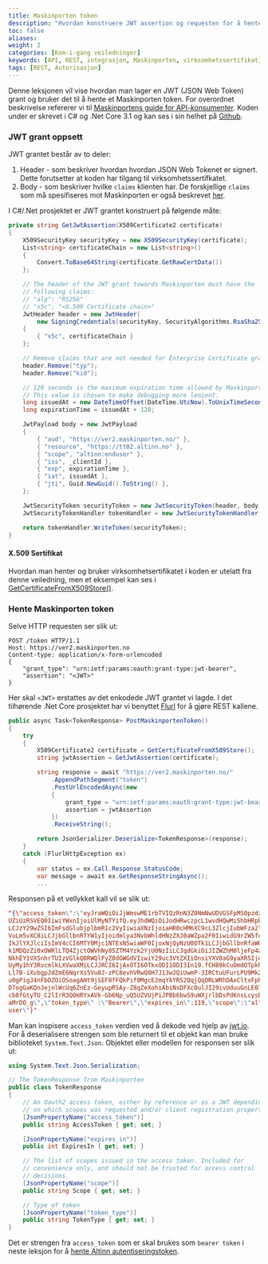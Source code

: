 ```yaml
---
title: Maskinporten token
description: "Hvordan konstruere JWT assertion og requesten for å hente et Maskinporten token."
toc: false
aliases:
weight: 2
categories: [Kom-i-gang veiledninger]
keywords: [API, REST, integrasjon, Maskinporten, virksomhetssertifikat]
tags: [REST, Autorisasjon]
---
```


Denne leksjonen vil vise hvordan man lager en JWT (JSON Web Token) grant og bruker det til å hente et Maskinporten token.
For overordnet beskrivelse refererer vi til [Maskinportens guide for API-konsumenter](https://docs.digdir.no/maskinporten_guide_apikonsument#5-be-om-token).
Koden under er skrevet i C# og .Net Core 3.1 og kan ses i sin helhet på [Github](https://github.com/Altinn/altinn2-test-apiclient/blob/main/src/Handlers/AuthenticationHandler.cs).

### JWT grant oppsett
JWT grantet består av to deler:
1. Header - som beskriver hvordan hvordan JSON Web Tokenet er signert. Dette forutsetter at koden har tilgang til virksomhetssertifkatet.
2. Body - som beskriver hvilke `claims` klienten har. De forskjellige `claims` som må spesifiseres mot Maskinporten er også beskrevet [her](https://altinn.github.io/docs/api/rest/kom-i-gang/virksomhet/#1-hent-token-fra-maskinporten-1).

I C#/.Net prosjektet er JWT grantet konstruert på følgende måte:
```cs
private string GetJwtAssertion(X509Certificate2 certificate)
{
    X509SecurityKey securityKey = new X509SecurityKey(certificate);
    List<string> certificateChain = new List<string>()
    {
        Convert.ToBase64String(certificate.GetRawCertData())
    };

    // The header of the JWT grant towards Maskinporten must have the
    // following claims:
    // "alg": "RS256"
    // "x5c": "<X.509 Certificate chain>"
    JwtHeader header = new JwtHeader(
        new SigningCredentials(securityKey, SecurityAlgorithms.RsaSha256))
    {
        { "x5c", certificateChain }
    };

    // Remove claims that are not needed for Enterprise Certificate grants.
    header.Remove("typ");
    header.Remove("kid");

    // 120 seconds is the maximum expiration time allowed by Maskinporten.
    // This value is chosen to make debugging more lenient.
    long issuedAt = new DateTimeOffset(DateTime.UtcNow).ToUnixTimeSeconds();
    long expirationTime = issuedAt + 120;

    JwtPayload body = new JwtPayload
    {
        { "aud", "https://ver2.maskinporten.no/" },
        { "resource", "https://tt02.altinn.no" }, 
        { "scope", "altinn:enduser" },
        { "iss", _clientId },
        { "exp", expirationTime },
        { "iat", issuedAt },
        { "jti", Guid.NewGuid().ToString() },
    };

    JwtSecurityToken securityToken = new JwtSecurityToken(header, body);
    JwtSecurityTokenHandler tokenHandler = new JwtSecurityTokenHandler();

    return tokenHandler.WriteToken(securityToken);
}
```

#### X.509 Sertifikat
Hvordan man henter og bruker virksomhetsertifikatet i koden er utelatt fra denne veiledning, men et eksempel kan ses i [GetCertificateFromX509Store()](https://github.com/Altinn/altinn2-test-apiclient/blob/b86a4db823231578243db0da200a47610e456389/src/Handlers/AuthenticationHandler.cs#L84).

### Hente Maskinporten token
Selve HTTP requesten ser slik ut:
```http
POST /token HTTP/1.1
Host: https://ver2.maskinporten.no
Content-type: application/x-form-urlencoded
{
    "grant_type": "urn:ietf:params:oauth:grant-type:jwt-bearer",
    "assertion": "<JWT>"
}
```
Her skal `<JWT>` erstattes av det enkodede JWT grantet vi lagde.
I det tilhørende .Net Core prosjektet har vi benyttet [Flurl](https://flurl.dev/) for å gjøre REST kallene.
```cs
public async Task<TokenResponse> PostMaskinportenToken()
{
    try
    {
        X509Certificate2 certificate = GetCertificateFromX509Store();
        string jwtAssertion = GetJwtAssertion(certificate);

        string response = await "https://ver2.maskinporten.no/"
            .AppendPathSegment("token")
            .PostUrlEncodedAsync(new 
            {
                grant_type = "urn:ietf:params:oauth:grant-type:jwt-bearer",
                assertion = jwtAssertion
            })
            .ReceiveString();

        return JsonSerializer.Deserialize<TokenResponse>(response);
    }
    catch (FlurlHttpException ex)
    {
        var status = ex.Call.Response.StatusCode;
        var message = await ex.GetResponseStringAsync();
        ...
```

Responsen på et vellykket kall vil se slik ut:
```json
"{\"access_token\":\"eyJraWQiOiJjWmswME1rbTVIQzRnN3Z0NmNwUDVGSFpMS0pzdzhmQkFJd
UZiUzRSVEQ0IiwiYWxnIjoiUlMyNTYifQ.eyJhdWQiOiJodHRwczpcL1wvdHQwMi5hbHRpbm4ubm8i
LCJzY29wZSI6ImFsdGlubjplbmR1c2VyIiwiaXNzIjoiaHR0cHM6XC9cL3ZlcjIubWFza2lucG9ydG
VuLm5vXC8iLCJjbGllbnRfYW1yIjoidmlya3NvbWhldHNzZXJ0aWZpa2F0IiwidG9rZW5fdHlwZSI6
IkJlYXJlciIsImV4cCI6MTY0Mjc1NTExNSwiaWF0IjoxNjQyNzU0OTk1LCJjbGllbnRfaWQiOiJkMz
k1MDQzZi0xOWRlLTQ4ZjctOWVhNy05ZTM4Yzk2YjU0NzIiLCJqdGkiOiJIZWZhM0ljeFp4aXZfazdq
NkhEY1VXSnhrTUIzVGlkQ0RWQlFyZ0dGWGdVIiwiY29uc3VtZXIiOnsiYXV0aG9yaXR5IjoiaXNvNj
UyMy1hY3RvcmlkLXVwaXMiLCJJRCI6IjAxOTI6OTkxODI1ODI3In19.fCH89kCuOmdOTpkhxB6l57U
Ll7B-iXvbgpJdZmE6NqrXs5Vu8J-zPC8evhVRwQ8H7J13wJQiUwmP-3IRCtuUFurLPU9Mk2_wIrkzC
u0gPigJ4nFbDZOiOSoagAHt9jSEF8fFQkPif0MgcE2mqYkYRS2QqjQqORLWRhDAxCltxFphhFFuzxH
D7ogGaKQnJejnlWcUq6ZnEz-GeyupRSAy-Z8qZeXohiAbiNsDFXcOulJI29ivUduuGnLE07zyNXLu6
cb8fGtyTU_C2lIrR3Q0mRYxAVk-Gb6Np_uQ5UZVUjPiJPBb6bwS9uWXjrlbDsPdKnsLcysBPuOfZMn
aMrDO_g\",\"token_type\" :\"Bearer\",\"expires_in\":119,\"scope\":\"altinn:end
user\"}"
```
Man kan inspisere `access_token` verdien ved å dekode ved hjelp av [jwt.io](jwt.io).
For å deserialisere strengen som ble returnert til et objekt kan man bruke biblioteket `System.Text.Json`.
Objektet eller modellen for responsen ser slik ut:

```cs
using System.Text.Json.Serialization;

// The TokenResponse from Maskinporten
public class TokenResponse
{
    // An Oauth2 access token, either by reference or as a JWT depending
    // on which scopes was requested and/or client registration properties.
    [JsonPropertyName("access_token")]
    public string AccessToken { get; set; }

    [JsonPropertyName("expires_in")]
    public int ExpiresIn { get; set; }

    // The list of scopes issued in the access token. Included for 
    // convenience only, and should not be trusted for access control
    // decisions.
    [JsonPropertyName("scope")]
    public string Scope { get; set; }

    // Type of token
    [JsonPropertyName("token_type")]
    public string TokenType { get; set; }
}
```

Det er strengen fra `access_token` som er skal brukes som `bearer token` i neste leksjon for å [hente Altinn autentiseringstoken](/docs/api/rest/kom-i-gang/tutorial-sluttbrukersystem/altinn-token/).